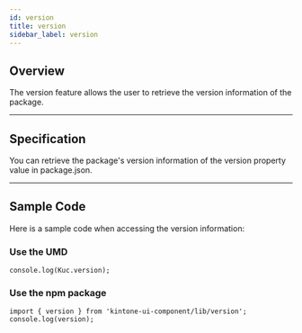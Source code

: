 ```yaml
---
id: version
title: version
sidebar_label: version
---
```


## Overview

The version feature allows the user to retrieve the version information of the package.

---
## Specification

You can retrieve the package's version information of the version property value in package.json.

---
## Sample Code
Here is a sample code when accessing the version information:

### Use the UMD

```javescript
console.log(Kuc.version);
```

### Use the npm package

```javescript
import { version } from 'kintone-ui-component/lib/version';
console.log(version);
```

